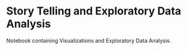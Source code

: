 # Story Telling and Exploratory Data Analysis

Notebook containing Visualizations and Exploratory Data Analysis.
